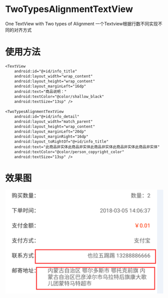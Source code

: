 # TwoTypesAlignmentTextView
 One TextView with  Two  types of Alignment 一个Textview根据行数不同实现不同的对齐方式
 
# 使用方法

<?xml version="1.0" encoding="utf-8"?>
<RelativeLayout xmlns:android="http://schemas.android.com/apk/res/android"
    android:layout_width="match_parent"
    android:layout_height="wrap_content"
    android:layout_below="@+id/store_order_item_ll_order_stream"
    android:clickable="true"
    android:orientation="horizontal"
    android:paddingBottom="12dp"
    android:paddingTop="6dp">

    <TextView
        android:id="@+id/info_title"
        android:layout_width="wrap_content"
        android:layout_height="wrap_content"
        android:layout_marginLeft="16dp"
        android:text="商品说明："
        android:textColor="@color/shallow_black"
        android:textSize="13sp" />

    <TwoTypesAlignmentTextView
        android:id="@+id/info_detail"
        android:layout_width="match_parent"
        android:layout_height="wrap_content"
        android:layout_marginLeft="20dp"
        android:layout_marginRight="16dp"
        android:layout_toRightOf="@+id/info_title"
        android:text="此商品非实体此商品非实体此商品非实体此商品非实体此商品非实体"
        android:textColor="@color/person_copyright_color"
        android:textSize="13sp" />

</RelativeLayout>


# 效果图

![效果示例](https://github.com/AfterChristmas/TwoTypesAlignmentTextView/blob/master/example1.png?raw=true)


